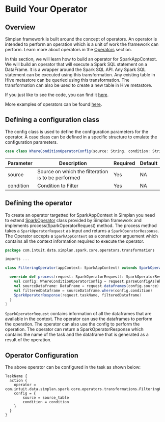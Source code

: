 # Build Your Operator

## Overview
Simplan framework is built around the concept of operators. An operator is intended to perform an operation which is a unit of work the framework can perform. Learn more about operators in the [Operators](https://github.intuit.com/pages/Simplan/simplan-framework/Operators/) section.

In this section, we will learn how to build an operator for SparkAppContext. We will build an operator that will execute a Spark SQL statement on a DataFrame. It is a wrapper around the Spark SQL API. Any Spark SQL statement can be executed using this transformation. Any existing table in Hive metastore can be queried using this transformation. The transformation can also be used to create a new table in Hive metastore.

If you just like to see the code, you can find it [here](https://github.intuit.com/Simplan/simplan-spark/blob/master/spark-core/src/main/scala/com/intuit/data/simplan/spark/core/operators/transformations/FilteringOperator.scala).

More examples of operators can be found [here](https://github.intuit.com/Simplan/simplan-spark/tree/master/spark-core/src/main/scala/com/intuit/data/simplan/spark/core/operators).

## Defining a configuration class
The config class is used to define the configuration parameters for the operator. A case class can be defined in a specific structure to emulate the configuration parameters. 

``` scala
case class WhereConditionOperatorConfig(source: String, condition: String)
```
| Parameter | Description | Required | Default |
|-----------|-------------|----------|---------|
| source | Source on which the filteration is to be performed | Yes | NA |
| condition | Condition to Filter | Yes | NA |

## Defining the operator
To create an operator targetted for SparkAppContext in Simplan you need to extend [SparkOperator](https://github.intuit.com/Simplan/simplan-spark/blob/master/spark-core/src/main/scala/com/intuit/data/simplan/spark/core/operators/SparkOperator.scala) class provided by Simplan framework and implements process(SparkOperatorRequest) method. The process method takes a `SparkOperatorRequest` as input and returns a `SparkOperatorResponse`. The Operator accepts a `SparkAppContext` as a constructor arguement which contains all the context information required to execute the operator.

``` scala
package com.intuit.data.simplan.spark.core.operators.transformations

imports ...

class FilteringOperator(appContext: SparkAppContext) extends SparkOperator(appContext) {

  override def process(request: SparkOperatorRequest): SparkOperatorResponse = {
    val config: WhereConditionOperatorConfig = request.parseConfigAs[WhereConditionOperatorConfig]
    val sourceDataframe: DataFrame = request.dataframes(config.source)
    val filteredDataframe = sourceDataframe.where(config.condition)
    SparkOperatorResponse(request.taskName, filteredDataframe)
  }
}
```
`SparkOperatorRequest` contains information of all the dataframes that are available in the context. The operator can use the dataframes to perform the operation. The operator can also use the config to perform the operation. The operator can return a SparkOperatorResponse which contains the name of the task and the dataframe that is generated as a result of the operation.

## Operator Configuration
The above operator can be configured in the task as shown below:

``` hocon
TaskName {
  action {
    operator = com.intuit.data.simplan.spark.core.operators.transformations.FilteringOperator
    config = {
        source = source_table
        condition = condition
    }
  }
}
```